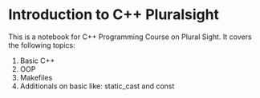 # Introduction to C++ Pluralsight

This is a notebook for C++ Programming Course on Plural Sight. It covers the following topics:

1. Basic C++
2. OOP
3. Makefiles
4. Additionals on basic like: static_cast and const
